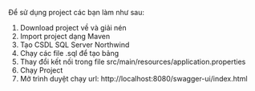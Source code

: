 Để sử dụng project các bạn làm như sau:
1. Download project về và giải nén
2. Import project dạng Maven
3. Tạo CSDL SQL Server Northwind
4. Chạy các file .sql để tạo bảng
5. Thay đổi kết nối trong file src/main/resources/application.properties
6. Chạy Project 
7. Mở trình duyệt chạy url: http://localhost:8080/swagger-ui/index.html
